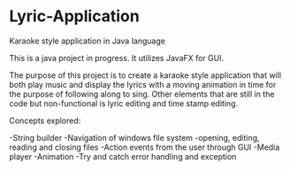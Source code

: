 # Lyric-Application
Karaoke style application in Java language

This is a java project in progress. It utilizes JavaFX for GUI.

The purpose of this project is to create a karaoke style application that will both play music and display the lyrics with a moving animation in time for the purpose of following along to sing. Other elements that are still in the code but non-functional is lyric editing and time stamp editing.

Concepts explored:

-String builder -Navigation of windows file system -opening, editing, reading and closing files -Action events from the user through GUI -Media player -Animation -Try and catch error handling and exception
